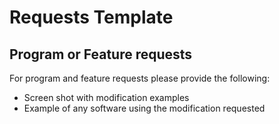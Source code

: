 # Requests Template

## Program or Feature requests

For program and feature requests please provide the following:

- Screen shot with modification examples
- Example of any software using the modification requested